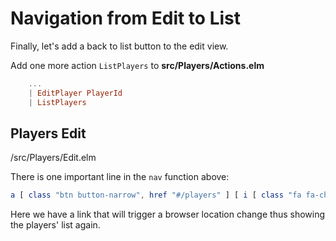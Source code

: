 # Navigation from Edit to List

Finally, let's add a back to list button to the edit view.


Add one more action `ListPlayers` to __src/Players/Actions.elm__

```elm
    ...
    | EditPlayer PlayerId
    | ListPlayers
```

## Players Edit

/src/Players/Edit.elm


There is one important line in the `nav` function above:

```elm
a [ class "btn button-narrow", href "#/players" ] [ i [ class "fa fa-chevron-left" ] [], text " Players" ]
```

Here we have a link that will trigger a browser location change thus showing the players' list again.








